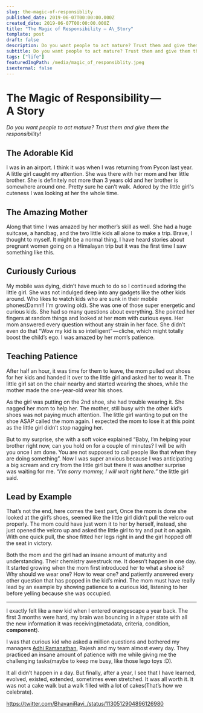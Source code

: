 ```yaml
---
slug: the-magic-of-responsiblity
published_date: 2019-06-07T00:00:00.000Z
created_date: 2019-06-07T00:00:00.000Z
title: "The Magic of Responsibility — A\_Story"
template: post
draft: false
description: Do you want people to act mature? Trust them and give them the responsibility!
subtitle: Do you want people to act mature? Trust them and give them the responsibility!
tags: ["life"]
featuredImgPath: /media/magic_of_responsiblity.jpeg
isexternal: false
---
```

# The Magic of Responsibility — A Story

 _Do you want people to act mature? Trust them and give them the responsibility!_

## The Adorable Kid

I was in an airport. I think it was when I was returning from Pycon last year. A little girl caught my attention. She was there with her mom and her little brother. She is definitely not more than 3 years old and her brother is somewhere around one. Pretty sure he can’t walk. Adored by the little girl's cuteness I was looking at her the whole time.

## The Amazing Mother

Along that time I was amazed by her mother’s skill as well. She had a huge suitcase, a handbag, and the two little kids all alone to make a trip. Brave, I thought to myself. It might be a normal thing, I have heard stories about pregnant women going on a Himalayan trip but it was the first time I saw something like this.

## Curiously Curious

My mobile was dying, didn’t have much to do so I continued adoring the little girl. She was not indulged deep into any gadgets like the other kids around. Who likes to watch kids who are sunk in their mobile phones(Damn!! I'm growing old). She was one of those super energetic and curious kids. She had so many questions about everything. She pointed her fingers at random things and looked at her mom with curious eyes. Her mom answered every question without any strain in her face. She didn’t even do that “Wow my kid is so intelligent” — cliche, which might totally boost the child’s ego. I was amazed by her mom’s patience.

## Teaching Patience

After half an hour, it was time for them to leave, the mom pulled out shoes for her kids and handed it over to the little girl and asked her to wear it. The little girl sat on the chair nearby and started wearing the shoes, while the mother made the one-year-old wear his shoes. 

As the girl was putting on the 2nd shoe, she had trouble wearing it. She nagged her mom to help her. The mother, still busy with the other kid’s shoes was not paying much attention. The little girl wanting to put on the shoe ASAP called the mom again. I expected the mom to lose it at this point as the little girl didn’t stop nagging her. 

But to my surprise, she with a soft voice explained “Baby, I’m helping your brother right now, can you hold on for a couple of minutes? I will be with you once I am done. You are not supposed to call people like that when they are doing something”. Now I was super anxious because I was anticipating a big scream and cry from the little girl but there it was another surprise was waiting for me. _“I’m sorry mommy, I will wait right here.”_ the little girl said. 

## Lead by Example

That’s not the end, here comes the best part, Once the mom is done she looked at the girl’s shoes, seemed like the little girl didn’t pull the velcro out properly. The mom could have just worn it to her by herself, instead, she just opened the velcro up and asked the little girl to try and put it on again. With one quick pull, the shoe fitted her legs right in and the girl hopped off the seat in victory. 

Both the mom and the girl had an insane amount of maturity and understanding. Their chemistry awestruck me. It doesn’t happen in one day. It started growing when the mom first introduced her to what a shoe is? Why should we wear one? How to wear one? and patiently answered every other question that has popped in the kid’s mind. The mom must have really lead by an example by showing patience to a curious kid, listening to her before yelling because she was occupied.
___ 

I exactly felt like a new kid when I entered orangescape a year back. The first 3 months were hard, my brain was bouncing in a hyper state with all the new information it was receiving(metadata, criteria, condition, **component**). 

I was that curious kid who asked a million questions and bothered my managers [Adhi Ramanathan](https://medium.com/u/2b5225e69d25), Rajesh and my team almost every day. They practiced an insane amount of patience with me while giving me the challenging tasks(maybe to keep me busy, like those lego toys :D). 

It all didn’t happen in a day. But finally, after a year, I see that I have learned, evolved, existed, extended, sometimes even stretched. It was all worth it. It was not a cake walk but a walk filled with a lot of cakes(That’s how we celebrate).

https://twitter.com/BhavaniRavi_/status/1130512904896126980
